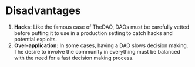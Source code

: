 # Disadvantages

1. **Hacks:** Like the famous case of TheDAO, DAOs must be carefully vetted before putting it to use in a production setting to catch hacks and potential exploits.
2. **Over-application:** In some cases, having a DAO slows decision making. The desire to involve the community in everything must be balanced with the need for a fast decision making process.

